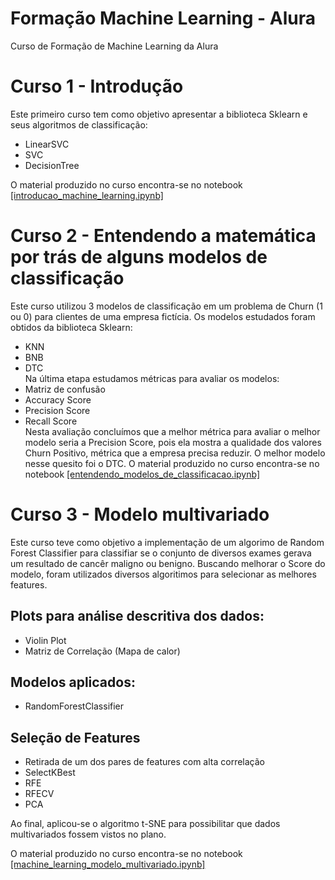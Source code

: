 # Formação Machine Learning - Alura
Curso de Formação de Machine Learning da Alura
# Curso 1 - Introdução
Este primeiro curso tem como objetivo apresentar a biblioteca Sklearn e seus algoritmos de classificação:
* LinearSVC
* SVC
* DecisionTree </br>

O material produzido no curso encontra-se no notebook [[introducao_machine_learning.ipynb]](https://github.com/conradoov/formacao_machine_learning_alura/blob/bbae4f8d301e5be74b2a5d5cb401ffdebf1c7a84/introducao_machine_learning.ipynb)
# Curso 2 - Entendendo a matemática por trás de alguns modelos de classificação
Este curso utilizou 3 modelos de classificação em um problema de Churn (1 ou 0) para clientes de uma empresa fictícia.
Os modelos estudados foram obtidos da biblioteca Sklearn:
* KNN
* BNB
* DTC </br>
Na última etapa estudamos métricas para avaliar os modelos:
* Matriz de confusão
* Accuracy Score
* Precision Score
* Recall Score </br>
Nesta avaliação concluímos que a melhor métrica para avaliar o melhor modelo seria a Precision Score, pois ela mostra a qualidade dos valores Churn Positivo, métrica que a empresa precisa reduzir. O melhor modelo nesse quesito foi o DTC.
O material produzido no curso encontra-se no notebook [[entendendo_modelos_de_classificacao.ipynb]](https://github.com/conradoov/formacao_machine_learning_alura/blob/4e527ebd1df6f3b391ceabc6e89b2d4764b2ffd8/entendendo_modelos_de_classificacao.ipynb)


# Curso 3 - Modelo multivariado

Este curso teve como objetivo a implementação de um algorimo de Random Forest Classifier para classifiar se o conjunto de diversos exames gerava um resultado de cancêr maligno ou benigno. Buscando melhorar o Score do modelo, foram utilizados diversos algoritimos para selecionar as melhores features.

## Plots para análise descritiva dos dados:

* Violin Plot
* Matriz de Correlação (Mapa de calor)

## Modelos aplicados:
* RandomForestClassifier

## Seleção de Features
* Retirada de um dos pares de features com alta correlação
* SelectKBest
* RFE
* RFECV
* PCA

Ao final, aplicou-se o algoritmo t-SNE para possibilitar que dados multivariados fossem vistos no plano.

O material produzido no curso encontra-se no notebook [[machine_learning_modelo_multivariado.ipynb]](https://github.com/conradoov/formacao_machine_learning_alura/blob/main/machine_learning_modelo_multivariado.ipynb)
